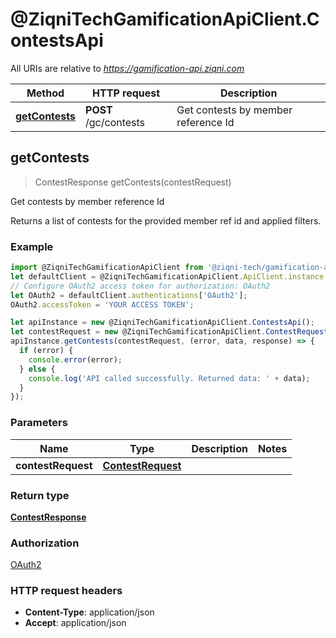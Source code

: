 # @ZiqniTechGamificationApiClient.ContestsApi

All URIs are relative to *https://gamification-api.ziqni.com*

Method | HTTP request | Description
------------- | ------------- | -------------
[**getContests**](ContestsApi.md#getContests) | **POST** /gc/contests | Get contests by member reference Id



## getContests

> ContestResponse getContests(contestRequest)

Get contests by member reference Id

Returns a list of contests for the provided member ref id and applied filters.

### Example

```javascript
import @ZiqniTechGamificationApiClient from '@ziqni-tech/gamification-api-client';
let defaultClient = @ZiqniTechGamificationApiClient.ApiClient.instance;
// Configure OAuth2 access token for authorization: OAuth2
let OAuth2 = defaultClient.authentications['OAuth2'];
OAuth2.accessToken = 'YOUR ACCESS TOKEN';

let apiInstance = new @ZiqniTechGamificationApiClient.ContestsApi();
let contestRequest = new @ZiqniTechGamificationApiClient.ContestRequest(); // ContestRequest | 
apiInstance.getContests(contestRequest, (error, data, response) => {
  if (error) {
    console.error(error);
  } else {
    console.log('API called successfully. Returned data: ' + data);
  }
});
```

### Parameters


Name | Type | Description  | Notes
------------- | ------------- | ------------- | -------------
 **contestRequest** | [**ContestRequest**](ContestRequest.md)|  | 

### Return type

[**ContestResponse**](ContestResponse.md)

### Authorization

[OAuth2](../README.md#OAuth2)

### HTTP request headers

- **Content-Type**: application/json
- **Accept**: application/json

